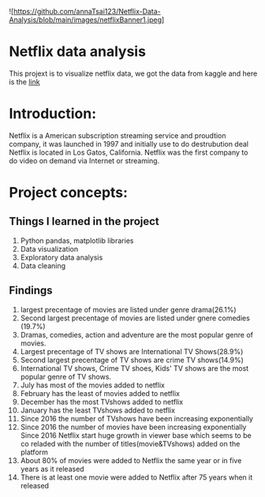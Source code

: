 ![https://github.com/annaTsai123/Netflix-Data-Analysis/blob/main/images/netflixBanner1.jpeg]
# Netflix data analysis
This projext is to visualize netflix data, we got the data from kaggle and here is the [link](https://www.kaggle.com/datasets/shivamb/netflix-shows)
# Introduction:
Netflix is a American subscription streaming service and proudtion company, it was launched in 1997 and initially use to do destrubution deal Netflix is located in Los Gatos, California. Netflix was the first company to do video on demand via Internet or streaming.
# Project concepts:
## Things I learned in the project
1. Python pandas, matplotlib libraries
2. Data visualization 
3. Exploratory data analysis
4. Data cleaning
## Findings
1. largest precentage of movies are listed under genre drama(26.1%)
2. Second largest precentage of movies are listed under gnere comedies (19.7%)
3. Dramas, comedies, action and adventure are the most popular genre of movies.
4. Largest precentage of TV shows are International TV Shows(28.9%)
5. Second largest precentage of TV shows are crime TV shows(14.9%)
6. International TV shows, Crime TV shoes, Kids' TV shows are the most popular genre of TV shows.
7. July has most of the movies added to netflix
8. February has the least of movies added to netflix
9. December has the most TVshows added to netflix
10. January has the least TVshows added to netflix
11. Since 2016 the number of TVshows have been increasing exponentially
12. Since 2016 the number of movies have been increasing exponentially Since 2016 Netflix start huge growth in viewer base which seems to be co reladed with the number of titles(movie&TVshows) added on the platform
13. About 80% of movies were added to Netflix the same year or in five years as it released
14. There is at least one movie were added to Netflix after 75 years when it released
